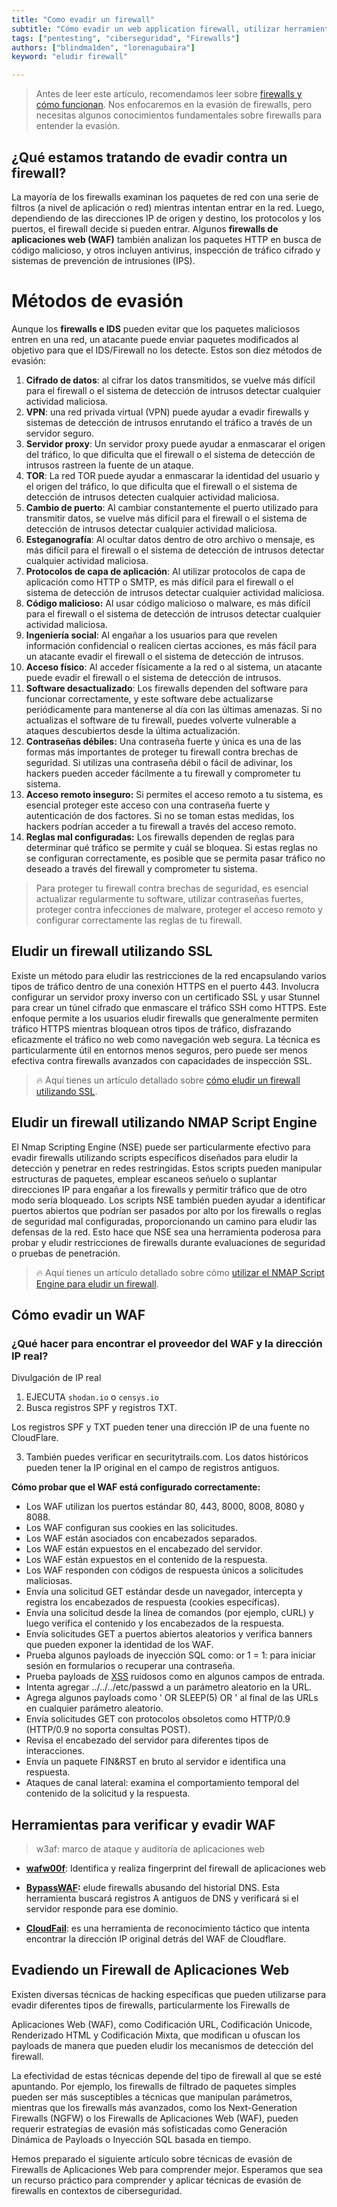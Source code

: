 ```yaml
---
title: "Como evadir un firewall"  
subtitle: "Cómo evadir un web application firewall, utilizar herramientas como VPN, NMAP y verificar métodos de evasión para una seguridad de red optimizada"  
tags: ["pentesting", "ciberseguridad", "Firewalls"]  
authors: ["blindma1den", "lorenagubaira"]  
keyword: "eludir firewall"

---
```


> Antes de leer este artículo, recomendamos leer sobre [firewalls y cómo funcionan](/what-is-a-firewall-and-how-it-helps-optimize-network-security). Nos enfocaremos en la evasión de firewalls, pero necesitas algunos conocimientos fundamentales sobre firewalls para entender la evasión.

## ¿Qué estamos tratando de evadir contra un firewall?

La mayoría de los firewalls examinan los paquetes de red con una serie de filtros (a nivel de aplicación o red) mientras intentan entrar en la red. Luego, dependiendo de las direcciones IP de origen y destino, los protocolos y los puertos, el firewall decide si pueden entrar. Algunos **firewalls de aplicaciones web (WAF)** también analizan los paquetes HTTP en busca de código malicioso, y otros incluyen antivirus, inspección de tráfico cifrado y sistemas de prevención de intrusiones (IPS).

# Métodos de evasión

Aunque los **firewalls e IDS** pueden evitar que los paquetes maliciosos entren en una red, un atacante puede enviar paquetes modificados al objetivo para que el IDS/Firewall no los detecte. Estos son diez métodos de evasión:

1. **Cifrado de datos**: al cifrar los datos transmitidos, se vuelve más difícil para el firewall o el sistema de detección de intrusos detectar cualquier actividad maliciosa.
2. **VPN**: una red privada virtual (VPN) puede ayudar a evadir firewalls y sistemas de detección de intrusos enrutando el tráfico a través de un servidor seguro.
3. **Servidor proxy**: Un servidor proxy puede ayudar a enmascarar el origen del tráfico, lo que dificulta que el firewall o el sistema de detección de intrusos rastreen la fuente de un ataque.
4. **TOR**: La red TOR puede ayudar a enmascarar la identidad del usuario y el origen del tráfico, lo que dificulta que el firewall o el sistema de detección de intrusos detecten cualquier actividad maliciosa.
5. **Cambio de puerto**: Al cambiar constantemente el puerto utilizado para transmitir datos, se vuelve más difícil para el firewall o el sistema de detección de intrusos detectar cualquier actividad maliciosa.
6. **Esteganografía**: Al ocultar datos dentro de otro archivo o mensaje, es más difícil para el firewall o el sistema de detección de intrusos detectar cualquier actividad maliciosa.
7. **Protocolos de capa de aplicación**: Al utilizar protocolos de capa de aplicación como HTTP o SMTP, es más difícil para el firewall o el sistema de detección de intrusos detectar cualquier actividad maliciosa.
8. **Código malicioso:** Al usar código malicioso o malware, es más difícil para el firewall o el sistema de detección de intrusos detectar cualquier actividad maliciosa.
9. **Ingeniería social**: Al engañar a los usuarios para que revelen información confidencial o realicen ciertas acciones, es más fácil para un atacante evadir el firewall o el sistema de detección de intrusos.
10. **Acceso físico**: Al acceder físicamente a la red o al sistema, un atacante puede evadir el firewall o el sistema de detección de intrusos.
11. **Software desactualizado**: Los firewalls dependen del software para funcionar correctamente, y este software debe actualizarse periódicamente para mantenerse al día con las últimas amenazas. Si no actualizas el software de tu firewall, puedes volverte vulnerable a ataques descubiertos desde la última actualización.
12. **Contraseñas débiles:** Una contraseña fuerte y única es una de las formas más importantes de proteger tu firewall contra brechas de seguridad. Si utilizas una contraseña débil o fácil de adivinar, los hackers pueden acceder fácilmente a tu firewall y comprometer tu sistema.
13. **Acceso remoto inseguro:** Si permites el acceso remoto a tu sistema, es esencial proteger este acceso con una contraseña fuerte y autenticación de dos factores. Si no se toman estas medidas, los hackers podrían acceder a tu firewall a través del acceso remoto.
14. **Reglas mal configuradas:** Los firewalls dependen de reglas para determinar qué tráfico se permite y cuál se bloquea. Si estas reglas no se configuran correctamente, es posible que se permita pasar tráfico no deseado a través del firewall y comprometer tu sistema.

> Para proteger tu firewall contra brechas de seguridad, es esencial actualizar regularmente tu software, utilizar contraseñas fuertes, proteger contra infecciones de malware, proteger el acceso remoto y configurar correctamente las reglas de tu firewall.

## Eludir un firewall utilizando SSL

Existe un método para eludir las restricciones de la red encapsulando varios tipos de tráfico dentro de una conexión HTTPS en el puerto 443. Involucra configurar un servidor proxy inverso con un certificado SSL y usar Stunnel para crear un túnel cifrado que enmascare el tráfico SSH como HTTPS. Este enfoque permite a los usuarios eludir firewalls que generalmente permiten tráfico HTTPS mientras bloquean otros tipos de tráfico, disfrazando eficazmente el tráfico no web como navegación web segura. La técnica es particularmente útil en entornos menos seguros, pero puede ser menos efectiva contra firewalls avanzados con capacidades de inspección SSL.

> 🔥 Aquí tienes un artículo detallado sobre [cómo eludir un firewall utilizando SSL](#).

## Eludir un firewall utilizando NMAP Script Engine

El Nmap Scripting Engine (NSE) puede ser particularmente efectivo para evadir firewalls utilizando scripts específicos diseñados para eludir la detección y penetrar en redes restringidas. Estos scripts pueden manipular estructuras de paquetes, emplear escaneos señuelo o suplantar direcciones IP para engañar a los firewalls y permitir tráfico que de otro modo sería bloqueado. Los scripts NSE también pueden ayudar a identificar puertos abiertos que podrían ser pasados por alto por los firewalls o reglas de seguridad mal configuradas, proporcionando un camino para eludir las defensas de la red. Esto hace que NSE sea una herramienta poderosa para probar y eludir restricciones de firewalls durante evaluaciones de seguridad o pruebas de penetración.

> 🔥 Aquí tienes un artículo detallado sobre cómo [utilizar el NMAP Script Engine para eludir un firewall](#).

## Cómo evadir un WAF

### ¿Qué hacer para encontrar el proveedor del WAF y la dirección IP real?

Divulgación de IP real

1. EJECUTA `shodan.io` o `censys.io`
2. Busca registros SPF y registros TXT.

Los registros SPF y TXT pueden tener una dirección IP de una fuente no CloudFlare.

3. También puedes verificar en securitytrails.com. Los datos históricos pueden tener la IP original en el campo de registros antiguos.

**Cómo probar que el WAF está configurado correctamente:**

- Los WAF utilizan los puertos estándar 80, 443, 8000, 8008, 8080 y 8088.
- Los WAF configuran sus cookies en las solicitudes.
- Los WAF están asociados con encabezados separados.
- Los WAF están expuestos en el encabezado del servidor.
- Los WAF están expuestos en el contenido de la respuesta.
- Los WAF responden con códigos de respuesta únicos a solicitudes maliciosas.
- Envía una solicitud GET estándar desde un navegador, intercepta y registra los encabezados de respuesta (cookies específicas).
- Envía una solicitud desde la línea de comandos (por ejemplo, cURL) y luego verifica el contenido y los encabezados de la respuesta.
- Envía solicitudes GET a puertos abiertos aleatorios y verifica banners que pueden exponer la identidad de los WAF.
- Prueba algunos payloads de inyección SQL como: or 1 = 1: para iniciar sesión en formularios o recuperar una contraseña.
- Prueba payloads de [XSS](https://4geeks.com/es/lesson/como-realizar-o-prevenir-el-ataque-xss-secuencias-de-comandos-entre-sitios) ruidosos como <script>confirm()</script> en algunos campos de entrada.
- Intenta agregar ../../../etc/passwd a un parámetro aleatorio en la URL.
- Agrega algunos payloads como ' OR SLEEP(5) OR ' al final de las URLs en cualquier parámetro aleatorio.
- Envía solicitudes GET con protocolos obsoletos como HTTP/0.9 (HTTP/0.9 no soporta consultas POST).
- Revisa el encabezado del servidor para diferentes tipos de interacciones.
- Envía un paquete FIN&RST en bruto al servidor e identifica una respuesta.
- Ataques de canal lateral: examina el comportamiento temporal del contenido de la solicitud y la respuesta.

## Herramientas para verificar y evadir WAF

> w3af: marco de ataque y auditoría de aplicaciones web

- **[wafw00f](https://github.com/EnableSecurity/wafw00f)**: Identifica y realiza fingerprint del firewall de aplicaciones web

- **[BypassWAF](https://github.com/vincentcox/bypass-firewalls-by-DNS-history):** elude firewalls abusando del historial DNS. Esta herramienta buscará registros A antiguos de DNS y verificará si el servidor responde para ese dominio.

- **[CloudFail](https://github.com/m0rtem/CloudFail)**: es una herramienta de reconocimiento táctico que intenta encontrar la dirección IP original detrás del WAF de Cloudflare.

## Evadiendo un Firewall de Aplicaciones Web

Existen diversas técnicas de hacking específicas que pueden utilizarse para evadir diferentes tipos de firewalls, particularmente los Firewalls de

 Aplicaciones Web (WAF), como Codificación URL, Codificación Unicode, Renderizado HTML y Codificación Mixta, que modifican u ofuscan los payloads de manera que pueden eludir los mecanismos de detección del firewall.

La efectividad de estas técnicas depende del tipo de firewall al que se esté apuntando. Por ejemplo, los firewalls de filtrado de paquetes simples pueden ser más susceptibles a técnicas que manipulan parámetros, mientras que los firewalls más avanzados, como los Next-Generation Firewalls (NGFW) o los Firewalls de Aplicaciones Web (WAF), pueden requerir estrategias de evasión más sofisticadas como Generación Dinámica de Payloads o Inyección SQL basada en tiempo.

Hemos preparado el siguiente artículo sobre técnicas de evasión de Firewalls de Aplicaciones Web para comprender mejor. Esperamos que sea un recurso práctico para comprender y aplicar técnicas de evasión de firewalls en contextos de ciberseguridad.
